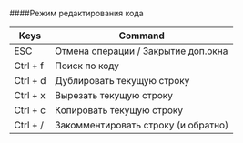 ####Режим редактирования кода

|Keys|Command|
|---|---|
|ESC|Отмена операции / Закрытие доп.окна|
|Ctrl + f|Поиск по коду|
|Ctrl + d|Дублировать текущую строку|
|Ctrl + x|Вырезать текущую строку|
|Ctrl + с|Копировать текущую строку|
|Ctrl + /|Закомментировать строку (и обратно)|

